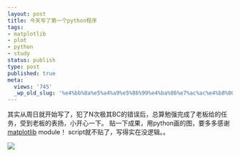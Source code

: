```yaml
---
layout: post
title: 今天写了第一个python程序
tags:
- matplotlib
- plot
- python
- study
status: publish
type: post
published: true
meta:
  views: '745'
  _wp_old_slug: '%e4%bb%8a%e5%a4%a9%e5%86%99%e4%ba%86%e7%ac%ac%e4%b8%80%e4%b8%aapython%e7%a8%8b%e5%ba%8f'
---
```

其实从周日就开始写了，犯了N次极其BC的错误后，总算勉强完成了老板给的任务，受到老板的表扬，小开心一下。
贴一下成果，用python画的图，要多多感谢<a href="http://matplotlib.sourceforge.net/" target="_blank">matplotlib</a> module！
script就不贴了，写得实在没逻辑。。

![](https://dl.dropboxusercontent.com/u/308058/blogimages/2010/07/yeast_heat_shock_plot.png)
